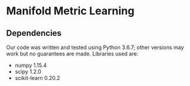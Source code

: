 # Manifold Metric Learning

## Dependencies

Our code was written and tested using Python 3.6.7; other versions may work but no guarantees are made. Libraries used are:
- numpy 1.15.4
- scipy 1.2.0
- scikit-learn 0.20.2

